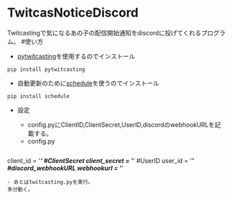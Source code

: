 # TwitcasNoticeDiscord
Twitcastingで気になるあの子の配信開始通知をdiscordに投げてくれるプログラム。
#使い方
- [pytwitcasting](https://github.com/tamago324/PyTwitcasting)を使用するのでインストール
```
pip install pytwitcasting
```

- 自動更新のために[schedule](https://github.com/dbader/schedule)を使うのでインストール
```
pip install schedule
```

- 設定
  - config.pyにClientID,ClientSecret,UserID,discordのwebhookURLを記載する。
  - config.py
  
  ```#ClientID
client_id = '***'
#ClientSecret
client_secret = '***'
#UserID
user_id = '***'
#discord_webhookURL
webhookurl = '***'
```
- あとはtwitcasting.pyを実行。
多分動く。
